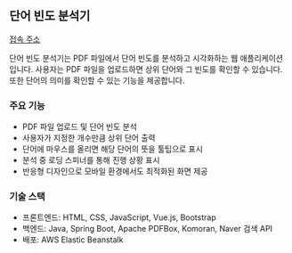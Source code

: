 ## 단어 빈도 분석기

[접속 주소](http://word-count-analyzer.ap-northeast-2.elasticbeanstalk.com/)

단어 빈도 분석기는 PDF 파일에서 단어 빈도를 분석하고 시각화하는 웹 애플리케이션입니다. 
사용자는 PDF 파일을 업로드하면 상위 단어와 그 빈도를 확인할 수 있습니다. 
또한 단어의 의미를 확인할 수 있는 기능을 제공합니다.

### 주요 기능
- PDF 파일 업로드 및 단어 빈도 분석
- 사용자가 지정한 개수만큼 상위 단어 출력
- 단어에 마우스를 올리면 해당 단어의 뜻을 툴팁으로 표시
- 분석 중 로딩 스피너를 통해 진행 상황 표시
- 반응형 디자인으로 모바일 환경에서도 최적화된 화면 제공

### 기술 스택
- 프론트엔드: HTML, CSS, JavaScript, Vue.js, Bootstrap
- 백엔드: Java, Spring Boot, Apache PDFBox, Komoran, Naver 검색 API
- 배포: AWS Elastic Beanstalk
